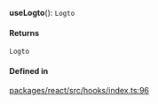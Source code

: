 **useLogto**(): `Logto`

#### Returns

`Logto`

#### Defined in

[packages/react/src/hooks/index.ts:96](https://github.com/logto-io/js/blob/5254dee/packages/react/src/hooks/index.ts#L96)

